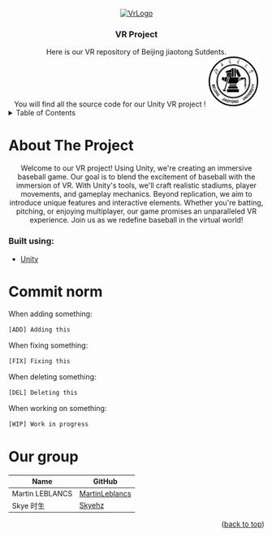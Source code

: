 <div id="top"></div>
<br />
<div align="center">
  <a href="https://github.com/Skyehz/VR-HCI-game-project">
    <img src="./Assets/MainReadme.png" alt="VrLogo" width="300" height="200">
  </a>

<h3 align="center">VR Project </h3>
Here is our VR repository of Beijing jiaotong Sutdents.<br/> You will find all the source code for our Unity VR project !
<a href="https://github.com/Skyehz/VR-HCI-game-project">
<img src="./Assets/BJTU.png" alt="VrLogo" width="100" height="100">
</a>
</div>

<details>
  <summary>Table of Contents</summary>
  <ol>
    <li>
      <a href="#about-the-project">About The Project</a>
      <ul>
        <li><a href="#built-using">Built Using</a></li>
      </ul>
    </li>
    <li>
    <a href="#commit-norm">Commit norm</a>
    </li>
    <li> 
    <a href="#our-group">Our group</a>
    </li>

</ol>
</details>

# About The Project

<p align="center">
Welcome to our VR project! Using Unity, we're creating an immersive baseball game. Our goal is to blend the excitement of baseball with the immersion of VR. With Unity's tools, we'll craft realistic stadiums, player movements, and gameplay mechanics. Beyond replication, we aim to introduce unique features and interactive elements. Whether you're batting, pitching, or enjoying multiplayer, our game promises an unparalleled VR experience. Join us as we redefine baseball in the virtual world!<br/>
</p>

### Built using:

- [Unity](https://unity.com/)

# Commit norm

When adding something:

```sh
[ADD] Adding this
```

When fixing something:

```sh
[FIX] Fixing this
```

When deleting something:

```sh
[DEL] Deleting this
```

When working on something:

```sh
[WIP] Work in progress
```

# Our group

| Name           | GitHub                 |
|----------------|------------------------|
| Martin LEBLANCS | [MartinLeblancs][GhML] |
| Skye 时生        | [Skyehz][GhShz]        |

[//]: # 'These are the links used above'
[GhML]: https://github.com/MartinLeblancs
[GhShz]: https://github.com/Skyehz


<p align="right">(<a href="#top">back to top</a>)</p>
